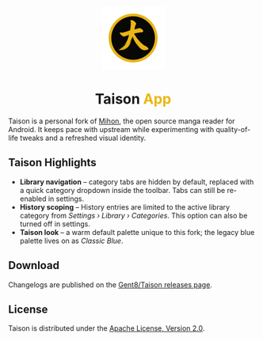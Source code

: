 <div align="center">
  <a href="#taison">
    <img src="app/src/main/res/mipmap/ic_launcher.png" alt="Taison logo" title="Taison logo" width="128"/>
  </a>

  # Taison <span style="color:#eab710;">App</span>
</div>

Taison is a personal fork of [Mihon](https://github.com/mihonapp/mihon), the open source manga reader for Android.  It keeps pace with upstream while experimenting with quality-of-life tweaks and a refreshed visual identity.

## Taison Highlights

- **Library navigation** – category tabs are hidden by default, replaced with a quick category dropdown inside the toolbar. Tabs can still be re-enabled in settings.
- **History scoping** – History entries are limited to the active library category from *Settings › Library › Categories*. This option can also be turned off in settings.
- **Taison look** – a warm default palette unique to this fork; the legacy blue palette lives on as *Classic Blue*.

## Download

Changelogs are published on the [Gent8/Taison releases page](https://github.com/Gent8/Taison/releases).  

## License

Taison is distributed under the [Apache License, Version 2.0](./LICENSE).
